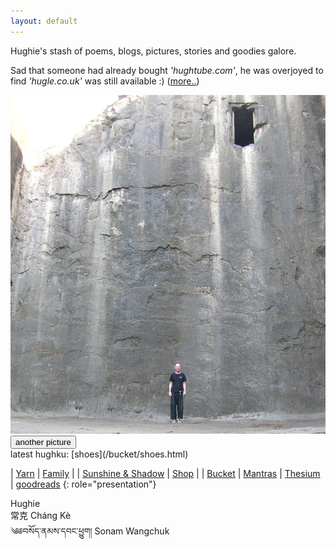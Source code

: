 ```yaml
---
layout: default
---
```


<script type="text/javascript" src="/assets/js/home-slideshow.js"></script>

<div class="home-page">

<section class="home-text-box" id="overlay">

Hughie's stash of poems, blogs, pictures, stories and goodies galore.  


Sad that someone had already bought <em>'hughtube.com'</em>, he was overjoyed to find <em>'hugle.co.uk'</em> was still available :) ([more..](/pages/magic/main.html "why the name?"))

</section>

<div class="image">
<img src="/assets/images/bio/h-wall-door.jpg" alt="Hughie, big wall with high door" />
<button>another picture</button>
</div>

<div class="random-hughku">
latest hughku: [shoes](/bucket/shoes.html)
</div>

<section class="home-text-box">

| [Yarn](/yarn)                                                              | [Family](http://family.carrollonline.uk) |
| [Sunshine & Shadow](/sun)                                                  | [Shop](/shop/)                           |
| [Bucket](/bucket/) | [Mantras](/blogs/mantra.html)
| [Thesium](/thesium/) | [goodreads](https://www.goodreads.com/author/show/20671806.Hughie_Carroll) 
{: role="presentation"}

</section>

<div class="dharma-names">

<div class="dharma-name">
<span class="anglichars">Hughie</span>
</div>

<div class="dharma-name">
<span class="unichars">&#x5E38;&#x514B;</span> <span class="anglichars">Cháng Kè</span>
</div>

<div class="dharma-name">
<span class="unichars">&#x0f04;&#x0f05;&#x0f56;&#x0f66;&#x0f7c;&#x0f51;&#x0f0c;&#x0f53;&#x0f58;&#x0f66;&#x0f0c;&#x0f51;&#x0f56;&#x0f44;&#x0f0c;&#x0f55;&#x0fb1;&#x0f74;&#x0f42;&#x0f0d;</span> <span class="anglichars">Sonam Wangchuk</span>
</div>

</div>
</div>
